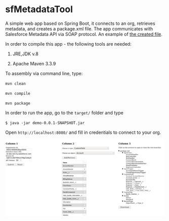 # sfMetadataTool

A simple web app based on Spring Boot, it connects to an org, retrieves metadata, and creates a package.xml file. The app communicates with Salesforce Metadata API via SOAP protocol. An example of [the created file](https://github.com/lubomyrV/sfMetadataTool/blob/master/package.xml).

In order to compile this app - the following tools are needed:

1) JRE,JDK v.8

2) Apache Maven 3.3.9

To assembly via command line, type:

`mvn clean`

`mvn compile`

`mvn package`

In order to run the app, go to the `target/` folder and type

`$ java -jar demo-0.0.1-SNAPSHOT.jar`

Open `http://localhost:8080/` and fill in credentials to connect to your org.

![example](https://github.com/lubomyrV/sfMetadataTool/blob/master/sfmd1.png)
